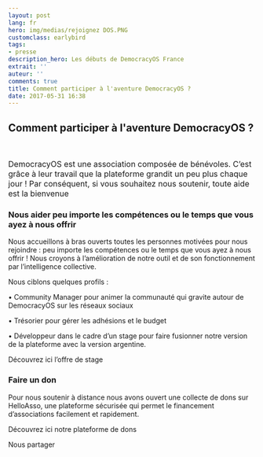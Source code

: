 ```yaml
---
layout: post
lang: fr
hero: img/medias/rejoignez DOS.PNG
customclass: earlybird
tags:
- presse
description_hero: Les débuts de DemocracyOS France
extrait: ''
auteur: ''
comments: true
title: Comment participer à l'aventure DemocracyOS ?
date: 2017-05-31 16:38
---
```



## Comment participer à l'aventure DemocracyOS ?

<span style="font-size: 1rem;"><br></span>

<span style="font-size: 1rem;">DemocracyOS est une association composée de bénévoles. C’est grâce à leur travail que la plateforme grandit un peu plus chaque jour ! Par conséquent, si vous souhaitez nous soutenir, toute aide est la bienvenue</span>

### Nous aider peu importe les compétences ou le temps que vous ayez à nous offrir

Nous accueillons à bras ouverts toutes les personnes motivées pour nous rejoindre : peu importe les compétences ou le temps que vous ayez à nous offrir ! Nous croyons à l’amélioration de notre outil et de son fonctionnement par l’intelligence collective.

Nous ciblons quelques profils :

•	Community Manager pour animer la communauté qui gravite autour de DemocracyOS sur les réseaux sociaux

•	Trésorier pour gérer les adhésions et le budget

•	Développeur dans le cadre d’un stage pour faire fusionner notre version de la plateforme avec la version argentine.

Découvrez ici l’offre de stage

### Faire un don

Pour nous soutenir à distance nous avons ouvert une collecte de dons sur HelloAsso, une plateforme sécurisée qui permet le financement d’associations facilement et rapidement.

Découvrez ici notre plateforme de dons

Nous partager

